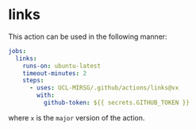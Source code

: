 # links

This action can be used in the following manner:

```yaml
jobs:
  links:
    runs-on: ubuntu-latest
    timeout-minutes: 2
    steps:
      - uses: UCL-MIRSG/.github/actions/links@vx
        with:
          github-token: ${{ secrets.GITHUB_TOKEN }}
```

where `x` is the `major` version of the action.
